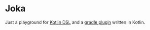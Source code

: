 # Joka

Just a playground for [Kotlin DSL](https://github.com/gradle/kotlin-dsl/) and a [gradle plugin](https://guides.gradle.org/writing-gradle-plugins/) written in Kotlin.
